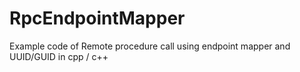 # RpcEndpointMapper
Example code of Remote procedure call using endpoint mapper and UUID/GUID in cpp / c++ 
